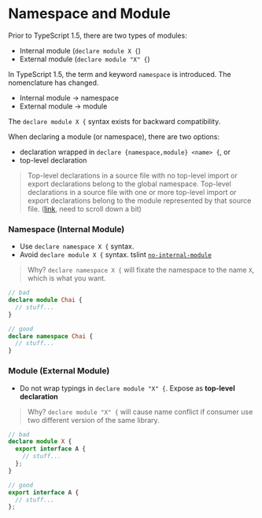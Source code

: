 # Namespace and Module
Prior to TypeScript 1.5, there are two types of modules:
* Internal module (`declare module X {`)
* External module (`declare module "X" {`)

In TypeScript 1.5, the term and keyword `namespace` is introduced. The nomenclature has changed.
* Internal module -> namespace
* External module -> module

The `declare module X {` syntax exists for backward compatibility.

When declaring a module (or namespace), there are two options:
* declaration wrapped in `declare {namespace,module} <name> {`, or
* top-level declaration

> Top-level declarations in a source file with no top-level import or export declarations belong to the global namespace. Top-level declarations in a source file with one or more top-level import or export declarations belong to the module represented by that source file. ([link](https://github.com/Microsoft/TypeScript/blob/master/doc/spec.md#23-declarations), need to scroll down a bit)

### Namespace (Internal Module)
- Use `declare namespace X {` syntax.
- Avoid `declare module X {` syntax. tslint [`no-internal-module`](tslint.md/no-internal-module-native)

> Why? `declare namespace X {` will fixate the namespace to the name `X`, which is what you want.

```ts
// bad
declare module Chai {
  // stuff...
}

// good
declare namespace Chai {
  // stuff...
}
```

### Module (External Module)
- Do not wrap typings in `declare module "X" {`. Expose as **top-level declaration**

> Why? `declare module "X" {` will cause name conflict if consumer use two different version of the same library.

```ts
// bad
declare module X {
  export interface A {
    // stuff...
  };
}

// good
export interface A {
  // stuff...
};
```
